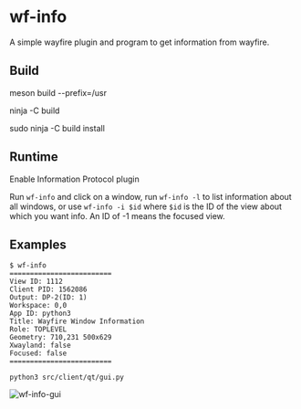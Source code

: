 # wf-info
A simple wayfire plugin and program to get information from wayfire.

## Build

meson build --prefix=/usr

ninja -C build

sudo ninja -C build install

## Runtime

Enable Information Protocol plugin

Run `wf-info` and click on a window, run `wf-info -l` to list information about all windows, or use `wf-info -i $id` where `$id` is the ID of the view about which you want info. An ID of -1 means the focused view.

## Examples

```
$ wf-info 
=========================
View ID: 1112
Client PID: 1562086
Output: DP-2(ID: 1)
Workspace: 0,0
App ID: python3
Title: Wayfire Window Information
Role: TOPLEVEL
Geometry: 710,231 500x629
Xwayland: false
Focused: false
=========================
```

`python3 src/client/qt/gui.py`

![wf-info-gui](https://github.com/soreau/wf-info/assets/1450125/31d1e550-f145-4cec-a1ab-013b2c57844b)
